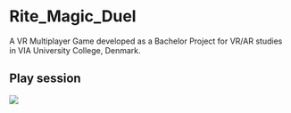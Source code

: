 # Rite_Magic_Duel
A VR Multiplayer Game developed as a Bachelor Project for VR/AR studies in VIA University College, Denmark.

## Play session
<a align="center" width=50% href="https://youtu.be/yaDYT_bWSF0" target="_blank">
 <img align="center" src="https://img.youtube.com/vi/yaDYT_bWSF0/hqdefault.jpg">
</a>
